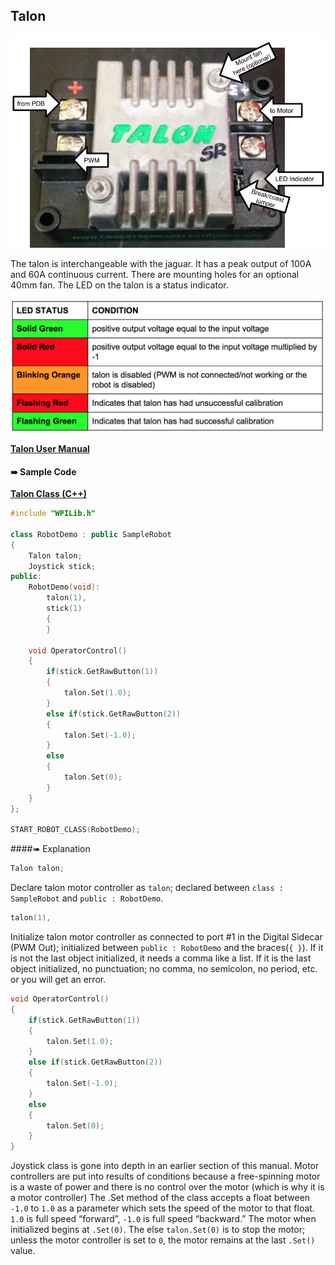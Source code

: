 ## Talon

![](./talon.jpg)

The talon is interchangeable with the jaguar. It has a peak output of 100A and 60A continuous current. There are mounting holes for an optional 40mm fan. The LED on the talon is a status indicator.

![](./talonstat.png)

[**Talon User Manual**](http://www.mililanirobotics.org/documentation/electrical/Talon%20User%20Manual.pdf)

#### ➠ Sample Code

[**Talon Class (C++)**](http://mililanirobotics.org/documentation/electrical/WPILib2015C++/classTalon.html)

```c++
#include "WPILib.h"

class RobotDemo : public SampleRobot
{
    Talon talon;
    Joystick stick;
public:
    RobotDemo(void):
        talon(1),
        stick(1)
        {
        }

    void OperatorControl()
    {
        if(stick.GetRawButton(1))
        {
            talon.Set(1.0);
        }
        else if(stick.GetRawButton(2))
        {
            talon.Set(-1.0);
        }
        else
        {
            talon.Set(0);
        }
    }
};

START_ROBOT_CLASS(RobotDemo);
```

####➠ Explanation

```c++
Talon talon;
```

Declare talon motor controller as `talon`; declared between `class : SampleRobot` and `public : RobotDemo`.

```c++
talon(1),
```

Initialize talon motor controller as connected to port #1 in the Digital Sidecar (PWM Out); initialized between `public : RobotDemo` and the braces(`{ }`). If it is not the last object initialized, it needs a comma like a list. If it is the last object initialized, no punctuation; no comma, no semicolon, no period, etc. or you will get an error.

```c++
void OperatorControl()
{
    if(stick.GetRawButton(1))
    {
        talon.Set(1.0);
    }
    else if(stick.GetRawButton(2))
    {
        talon.Set(-1.0);
    }
    else
    {
        talon.Set(0);
    }
}
```

Joystick class is gone into depth in an earlier section of this manual. Motor controllers are put into results of conditions because a free-spinning motor is a waste of power and there is no control over the motor (which is why it is a motor controller) The .Set method of the class accepts a float between `-1.0` to `1.0` as a parameter which sets the speed of the motor to that float. `1.0` is full speed “forward”, `-1.0` is full speed “backward.” The motor when initialized begins at `.Set(0)`. The else `talon.Set(0)` is to stop the motor; unless the motor controller is set to `0`, the motor remains at the last `.Set()` value.

